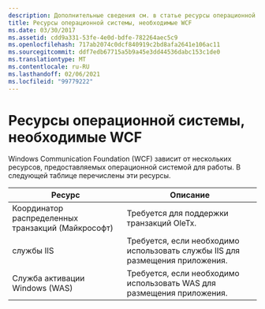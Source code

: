 ```yaml
---
description: Дополнительные сведения см. в статье ресурсы операционной системы, необходимые для WCF.
title: Ресурсы операционной системы, необходимые WCF
ms.date: 03/30/2017
ms.assetid: cdd9a331-53fe-4e0d-bdfe-782264aec5c9
ms.openlocfilehash: 717ab2074c0dcf840919c2bd8afa2641e106ac11
ms.sourcegitcommit: ddf7edb67715a5b9a45e3dd44536dabc153c1de0
ms.translationtype: MT
ms.contentlocale: ru-RU
ms.lasthandoff: 02/06/2021
ms.locfileid: "99779222"
---
```

# <a name="operating-system-resources-required-by-wcf"></a>Ресурсы операционной системы, необходимые WCF

Windows Communication Foundation (WCF) зависит от нескольких ресурсов, предоставляемых операционной системой для работы. В следующей таблице перечислены эти ресурсы.

|Ресурс|Описание|
|--------------|-----------------|
|Координатор распределенных транзакций (Майкрософт)|Требуется для поддержки транзакций OleTx.|
|службы IIS|Требуется, если необходимо использовать службы IIS для размещения приложения.|
|Служба активации Windows (WAS)|Требуется, если необходимо использовать WAS для размещения приложения.|
